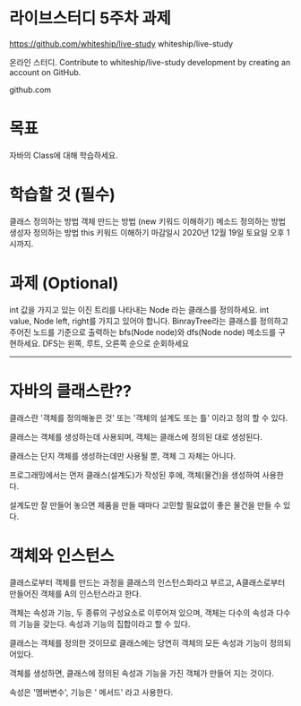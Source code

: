 # 라이브스터디 5주차 과제
https://github.com/whiteship/live-study
whiteship/live-study

온라인 스터디. Contribute to whiteship/live-study development by creating an account on GitHub.

github.com

# 목표
자바의 Class에 대해 학습하세요.

# 학습할 것 (필수)
클래스 정의하는 방법
객체 만드는 방법 (new 키워드 이해하기)
메소드 정의하는 방법
생성자 정의하는 방법
this 키워드 이해하기
마감일시
2020년 12월 19일 토요일 오후 1시까지.

# 과제 (Optional)
int 값을 가지고 있는 이진 트리를 나타내는 Node 라는 클래스를 정의하세요.
int value, Node left, right를 가지고 있어야 합니다.
BinrayTree라는 클래스를 정의하고 주어진 노드를 기준으로 출력하는 bfs(Node node)와 dfs(Node node) 메소드를 구현하세요.
DFS는 왼쪽, 루트, 오른쪽 순으로 순회하세요

-----------------------------------------------------------------------------------------------------------------------------------

# 자바의 클래스란??



클래스란 '객체를 정의해놓은 것' 또는 '객체의 설계도 또는 틀' 이라고 정의 할 수 있다.

클래스는 객체를 생성하는데 사용되며, 객체는 클래스에 정의된 대로 생성된다. 



클래스는 단지 객체를 생성하는데만 사용될 뿐, 객체 그 자체는 아니다.

프로그래밍에서는 먼저 클래스(설계도)가 작성된 후에, 객체(물건)을 생성하여 사용한다.

설계도만 잘 만들어 놓으면 제품을 만들 때마다 고민할 필요없이 좋은 물건을 만들 수 있다.



# 객체와 인스턴스



클래스로부터 객체를 만드는 과정을 클래스의 인스턴스화라고 부르고, A클래스로부터 만들어진 객체를 ﻿A의 인스턴스라고 한다.



객체는 속성과 기능, 두 종류의 구성요소로 이루어져 있으며, 객체는 다수의 속성과 다수의 기능을 갖는다. 속성과 기능의 집합이라고 할 수 있다.

클래스는 객체를 정의한 것이므로 클래스에는 당연히 객체의 모든 속성과 기능이 정의되어있다. 

객체를 생성하면, 클래스에 정의된 속성과 기능을 가진 객체가 만들어 지는 것이다.

속성은 '멤버변수', 기능은 ' 메서드' 라고 사용한다.

